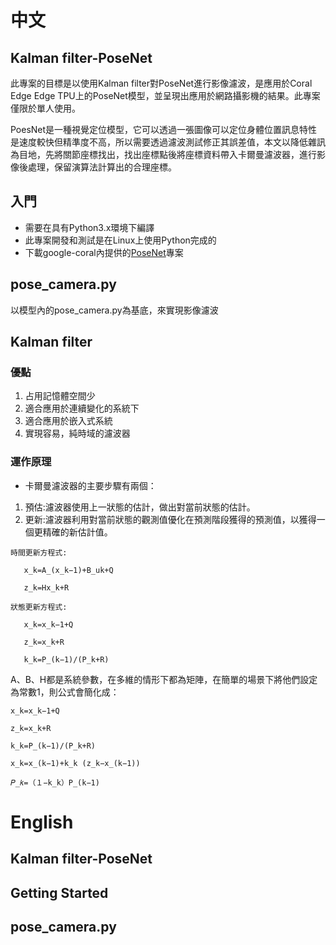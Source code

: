# **中文**

## Kalman filter-PoseNet
此專案的目標是以使用Kalman filter對PoseNet進行影像濾波，是應用於Coral Edge Edge TPU上的PoseNet模型，並呈現出應用於網路攝影機的結果。此專案僅限於單人使用。

PoesNet是一種視覺定位模型，它可以透過一張圖像可以定位身體位置訊息特性是速度較快但精準度不高，所以需要透過濾波測試修正其誤差值，本文以降低雜訊為目地，先將關節座標找出，找出座標點後將座標資料帶入卡爾曼濾波器，進行影像後處理，保留演算法計算出的合理座標。

## 入門
  * 需要在具有Python3.x環境下編譯
  * 此專案開發和測試是在Linux上使用Python完成的
  * 下載google-coral內提供的[PoseNet](https://github.com/google-coral/project-posenet.git)專案

## pose_camera.py
以模型內的pose_camera.py為基底，來實現影像濾波

## Kalman filter

### 優點
 1. 占用記憶體空間少
 2. 適合應用於連續變化的系統下
 3. 適合應用於嵌入式系統
 4. 實現容易，純時域的濾波器

### 運作原理
  * 卡爾曼濾波器的主要步驟有兩個：
   1. 預估:濾波器使用上一狀態的估計，做出對當前狀態的估計。
   2. 更新:濾波器利用對當前狀態的觀測值優化在預測階段獲得的預測值，以獲得一個更精確的新估計值。
 ```
 時間更新方程式:           
 
    x_k=A_(x_k−1)+B_uk+Q 
    
    z_k=Hx_k+R	
 ```   
 ```   
 狀態更新方程式:
 
    x_k=x_k−1+Q
    
    z_k=x_k+R				
    
    k_k=P_(k−1)/(P_k+R)
 ```
 A、B、H都是系統參數，在多維的情形下都為矩陣，在簡單的場景下將他們設定為常數1，則公式會簡化成：
 ```
 x_k=x_k−1+Q					
 
 z_k=x_k+R					
 
 k_k=P_(k−1)/(P_k+R)	
 
 x_k=x_(k−1)+k_k (z_k−x_(k−1))			
 
 𝑃_𝑘=（１−k_k）P_(k−1)	

 ```



# **English**

## Kalman filter-PoseNet

## Getting Started

## pose_camera.py
